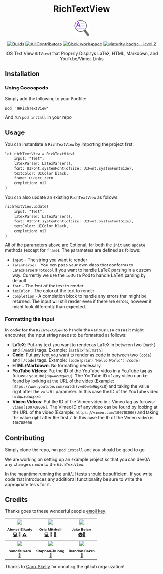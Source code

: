 <center>

# RichTextView

![alt text](../website/static/img/rtv.png "Title")

[![Builds](https://img.shields.io/circleci/project/github/tophat/RichTextView.svg)](https://circleci.com/gh/tophat/RichTextView)
[![All Contributors](https://img.shields.io/badge/all_contributors-6-orange.svg?style=flat)](#credits)
[![Slack workspace](https://slackinvite.dev.tophat.com/badge.svg)](https://tophat-opensource.slack.com/)
[![Maturity badge - level 2](https://img.shields.io/badge/Maturity-Level%202%20--%20First%20Release-yellowgreen.svg)](https://github.com/tophat/getting-started/blob/master/scorecard.md)

iOS Text View (`UIView`) that Properly Displays LaTeX, HTML, Markdown, and YouTube/Vimeo Links

</center>

## Installation

### Using Cocoapods

Simply add the following to your Podfile:

```
pod 'THRichTextView'
```
And run `pod install` in your repo.

## Usage

You can instantiate a `RichTextView` by importing the project first:

```
let richTextView = RichTextView(
	input: "Test",
	latexParser: LatexParser(),
	font: UIFont.systemFont(ofSize: UIFont.systemFontSize),
	textColor: UIColor.black,
	frame: CGRect.zero,
	completion: nil
)
```

You can also update an existing `RichTextView` as follows:

```
richTextView.update(
	input: "Test",
	latexParser: LatexParser(),
	font: UIFont.systemFont(ofSize: UIFont.systemFontSize),
	textColor: UIColor.black,
	completion: nil
)
```

All of the parameters above are Optional, for both the `init` and `update` methods (except for `frame`). The parameters are defined as follows:

* `input` - The string you want to render
* `latexParser` - You can pass your own class that conforms to `LatexParserProtocol` if you want to handle LaTeX parsing in a custom way. Currently we use the `iosMath` Pod to handle LaTeX parsing by default
* `font` - The font of the text to render
* `texColor` - The color of the text to render
* `completion` - A completion block to handle any errors that might be returned. The input will still render even if there are errors, however it might look differently than expected.


### Formatting the input

In order for the `RichTextView` to handle the various use cases it might encounter, the input string needs to be formatted as follows:

* **LaTeX**: Put any text you want to render as LaTeX in between two `[math]` and `[/math]` tags. Example: `[math]x^n[/math]`
* **Code**: Put any text you want to render as code in between two `[code]` and `[/code]` tags. Example: `[code]print('Hello World')[/code]`
* **HTML/Markdown**: No formatting necessary
* **YouTube Videos**: Put the ID of the YouTube video in a YouTube tag as follows: `youtube[dQw4w9WgXcQ]`. The YouTube ID of any video can be found by looking at the URL of the video (Example: `https://www.youtube.com/watch?v=dQw4w9WgXcQ`) and taking the value right after the `v=` URL parameter. In this case the ID of the YouTube video is `dQw4w9WgXcQ`
* **Vimeo Videos**: Put the ID of the Vimeo video in a Vimeo tag as follows: `vimeo[100708006]`. The Vimeo ID of any video can be found by looking at the URL of the video (Example: `https://vimeo.com/100708006`) and taking the value right after the first `/`. In this case the ID of the Vimeo video is `100708006`

## Contributing
Simply clone the repo, run `pod install` and you should be good to go

We are working on setting up an example project so that you can devQA any changes made to the `RichTextView`.

In the meantime running the unit/UI tests should be sufficient. If you write code that introduces any additional functionality be sure to write the appropriate tests for it.

## Credits

Thanks goes to these wonderful people [emoji key](https://github.com/kentcdodds/all-contributors#emoji-key):

| [<img src="https://avatars2.githubusercontent.com/u/6837609?s=100"/><br /><sub><b>Ahmed Elkady</b></sub>](https://github.com/aelkady)<br />[💻](https://github.com/tophat/RichTextView/commits?author=aelkady) 🤔 [⚠️](https://github.com/tophat/RichTextView/commits?author=aelkady) | [<img src="https://avatars0.githubusercontent.com/u/3929954?s=100"/><br /><sub><b>Orla Mitchell</b></sub>](https://github.com/OrlaM)<br />[💻](https://github.com/tophat/RichTextView/commits?author=OrlaM) 🤔 [👀](https://github.com/tophat/RichTextView/commits?author=OrlaM) | [<img src="https://avatars.githubusercontent.com/u/3534236?s=100" width="100px;"/><br /><sub><b>Jake Bolam</b></sub>](https://github.com/jakebolam)<br />[🚇](../.circleci/config.yml)[📖](https://github.com/tophat/RichTextView/commits?author=jakebolam)
| :---: | :---: | :---: |
| [<img src="https://avatars1.githubusercontent.com/u/8632167?s=100"/><br /><sub><b>Sanchit Gera</b></sub>](https://github.com/sanchitgera)<br />[📖](https://github.com/tophat/RichTextView/commits?author=sanchitgera) | [<img src="https://avatars1.githubusercontent.com/u/30090188?s=100" width="100px;"/><br /><sub><b>Stephen Truong</b></sub>](https://github.com/struong9)<br />[📖](https://github.com/tophat/RichTextView/commits?author=struong9) | [<img src="https://avatars1.githubusercontent.com/u/39271619?s=100" width="100px;"/><br /><sub><b>Brandon Baksh</b></sub>](https://github.com/brandonbaksh)<br />[📖](https://github.com/tophat/RichTextView/commits?author=brandonbaksh)

Thanks to [Carol Skelly](https://github.com/iatek) for donating the github organization!